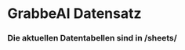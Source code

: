 




























































































































































# GrabbeAI Datensatz





### Die aktuellen Datentabellen sind in /sheets/


